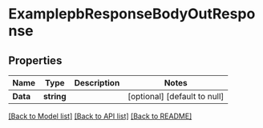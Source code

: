 # ExamplepbResponseBodyOutResponse

## Properties
Name | Type | Description | Notes
------------ | ------------- | ------------- | -------------
**Data** | **string** |  | [optional] [default to null]

[[Back to Model list]](../README.md#documentation-for-models) [[Back to API list]](../README.md#documentation-for-api-endpoints) [[Back to README]](../README.md)
